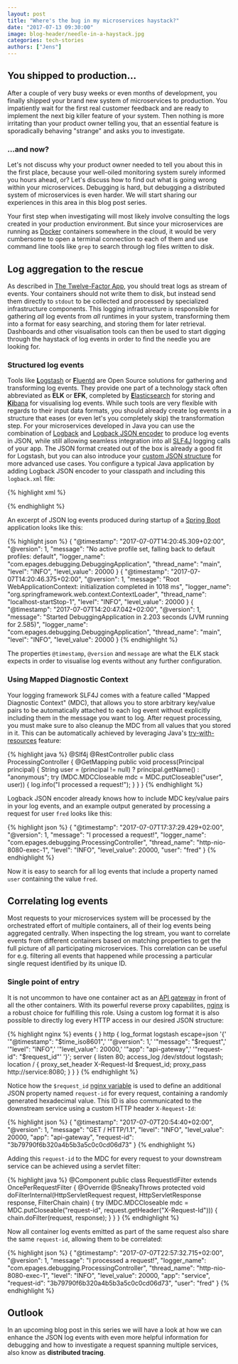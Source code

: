 ```yaml
---
layout: post
title: "Where's the bug in my microservices haystack?"
date: "2017-07-13 09:30:00"
image: blog-header/needle-in-a-haystack.jpg
categories: tech-stories
authors: ["Jens"]
---
```


## You shipped to production...

After a couple of very busy weeks or even months of development, you finally shipped your brand new system of microservices to production.
You impatiently wait for the first real customer feedback and are ready to implement the next big killer feature of your system.
Then nothing is more irritating than your product owner telling you, that an essential feature is sporadically behaving "strange" and asks you to investigate.

### ...and now?

Let's not discuss why your product owner needed to tell you about this in the first place, because your well-oiled monitoring system surely informed you hours ahead, or?
Let's discuss how to find out what is going wrong within your microservices.
Debugging is hard, but debugging a distributed system of microservices is even harder.
We will start sharing our experiences in this area in this blog post series.

Your first step when investigating will most likely involve consulting the logs created in your production environment.
But since your microservices are running as [Docker][docker] containers somewhere in the cloud, it would be very cumbersome to open a terminal connection to each of them and use command line tools like `grep` to search through log files written to disk.

## Log aggregation to the rescue

As described in [The Twelve-Factor App][12factor], you should treat logs as stream of events.
Your containers should not write them to disk, but instead send them directly to `stdout` to be collected and processed by specialized infrastructure components.
This logging infrastructure is responsible for gathering _all_ log events from _all_ runtimes in your system, transforming them into a format for easy searching, and storing them for later retrieval.
Dashboards and other visualisation tools can then be used to start digging through the haystack of log events in order to find the needle you are looking for.

### Structured log events

Tools like [**L**ogstash][logstash] or [**F**luentd][fluentd] are Open Source solutions for gathering and transforming log events. They provide one part of a technology stack often abbreviated as **ELK** or **EFK**, completed by [**E**lasticsearch][elasticsearch] for storing and [**Ki**bana][kibana] for visualising log events.
While such tools are very flexible with regards to their input data formats, you should already create log events in a structure that eases (or even let's you completely skip) the transformation step.
For your microservices developed in Java you can use the combination of [Logback][logback] and [Logback JSON encoder][logstash-logback-encoder] to produce log events in JSON, while still allowing seamless integration into all [SLF4J][slf4j] logging calls of your app.
The JSON format created out of the box is already a good fit for Logstash, but you can also introduce your [custom JSON structure](https://github.com/logstash/logstash-logback-encoder#composite-encoderlayout) for more advanced use cases.
You configure a typical Java application by adding Logback JSON encoder to your classpath and including this `logback.xml` file:

{% highlight xml %}
<?xml version="1.0" encoding="UTF-8"?>
<configuration>
    <appender name="STDOUT" class="ch.qos.logback.core.ConsoleAppender">
        <encoder class="net.logstash.logback.encoder.LogstashEncoder"/>
    </appender>
    <root level="INFO">
        <appender-ref ref="STDOUT"/>
    </root>
</configuration>
{% endhighlight %}

An excerpt of JSON log events produced during startup of a [Spring Boot][spring-boot] application looks like this:

{% highlight json %}
{
  "@timestamp": "2017-07-07T14:20:45.309+02:00",
  "@version": 1,
  "message": "No active profile set, falling back to default profiles: default",
  "logger_name": "com.epages.debugging.DebuggingApplication",
  "thread_name": "main",
  "level": "INFO",
  "level_value": 20000
} {
  "@timestamp": "2017-07-07T14:20:46.375+02:00",
  "@version": 1,
  "message": "Root WebApplicationContext: initialization completed in 1018 ms",
  "logger_name": "org.springframework.web.context.ContextLoader",
  "thread_name": "localhost-startStop-1",
  "level": "INFO",
  "level_value": 20000
} {
  "@timestamp": "2017-07-07T14:20:47.042+02:00",
  "@version": 1,
  "message": "Started DebuggingApplication in 2.203 seconds (JVM running for 2.585)",
  "logger_name": "com.epages.debugging.DebuggingApplication",
  "thread_name": "main",
  "level": "INFO",
  "level_value": 20000
}
{% endhighlight %}

The properties `@timestamp`, `@version` and `message` are what the ELK stack expects in order to visualise log events without any further configuration.

### Using Mapped Diagnostic Context

Your logging framework SLF4J comes with a feature called "Mapped Diagnostic Context" (MDC), that allows you to store arbitrary key/value pairs to be automatically attached to each log event without explicitly including them in the message you want to log.
After request processing, you must make sure to also cleanup the MDC from all values that you stored in it. This can be automatically achieved by leveraging Java's [try-with-resources][try-with-resources] feature:

{% highlight java %}
@Slf4j
@RestController
public class ProcessingController {
    @GetMapping
    public void process(Principal principal) {
        String user = (principal != null) ? principal.getName() : "anonymous";
        try (MDC.MDCCloseable mdc = MDC.putCloseable("user", user)) {
            log.info("I processed a request!");
        }
    }
}
{% endhighlight %}

Logback JSON encoder already knows how to include MDC key/value pairs in your log events, and an example output generated by processing a request for user `fred` looks like this:

{% highlight json %}
{
  "@timestamp": "2017-07-07T17:37:29.429+02:00",
  "@version": 1,
  "message": "I processed a request!",
  "logger_name": "com.epages.debugging.ProcessingController",
  "thread_name": "http-nio-8080-exec-1",
  "level": "INFO",
  "level_value": 20000,
  "user": "fred"
}
{% endhighlight %}

Now it is easy to search for all log events that include a property named `user` containing the value `fred`.

## Correlating log events

Most requests to your microservices system will be processed by the orchestrated effort of multiple containers, all of their log events being aggregated centrally.
When inspecting the log stream, you want to correlate events from different containers based on matching properties to get the full picture of all participating microservices.
This correlation can be useful for e.g. filtering all events that happened while processing a particular single request identified by its unique ID.

### Single point of entry

It is not uncommon to have one container act as an [API gateway][api-gateway] in front of all the other containers.
With its powerful reverse proxy capabilites, [nginx][nginx] is a robust choice for fulfilling this role.
Using a custom log format it is also possible to directly log every HTTP access in our desired JSON structure:

{% highlight nginx %}
events {
}
http {
    log_format logstash escape=json
        '{'
            '"@timestamp": "$time_iso8601",'
            '"@version": 1,'
            '"message": "$request",'
            '"level": "INFO",'
            '"level_value": 20000,'
            '"app": "api-gateway",'
            '"request-id": "$request_id"'
        '}';
    server {
        listen 80;
        access_log /dev/stdout logstash;
        location / {
            proxy_set_header X-Request-Id $request_id;
            proxy_pass http://service:8080;
        }
    }
}
{% endhighlight %}

Notice how the `$request_id` [nginx variable](http://nginx.org/en/docs/http/ngx_http_core_module.html#var_request_id) is used to define an additional JSON property named `request-id` for every request, containing a randomly generated hexadecimal value.
This ID is also communicated to the downstream service using a custom HTTP header `X-Request-Id`:

{% highlight json %}
{
  "@timestamp": "2017-07-07T20:54:40+02:00",
  "@version": 1,
  "message": "GET / HTTP/1.1",
  "level": "INFO",
  "level_value": 20000,
  "app": "api-gateway",
  "request-id": "3b79790f6b320a4b5b3a5c0c0cd06d73"
}
{% endhighlight %}

Adding this `request-id` to the MDC for every request to your downstream service can be achieved using a servlet filter:

{% highlight java %}
@Component
public class RequestIdFilter extends OncePerRequestFilter {
    @Override
    @SneakyThrows
    protected void doFilterInternal(HttpServletRequest request, HttpServletResponse response,
                                    FilterChain chain) {
        try (MDC.MDCCloseable mdc = MDC.putCloseable("request-id", request.getHeader("X-Request-Id"))) {
            chain.doFilter(request, response);
        }
    }
}
{% endhighlight %}

Now all container log events emitted as part of the same request also share the same `request-id`, allowing them to be correlated:

{% highlight json %}
{
  "@timestamp": "2017-07-07T22:57:32.715+02:00",
  "@version": 1,
  "message": "I processed a request!",
  "logger_name": "com.epages.debugging.ProcessingController",
  "thread_name": "http-nio-8080-exec-1",
  "level": "INFO",
  "level_value": 20000,
  "app": "service",
  "request-id": "3b79790f6b320a4b5b3a5c0c0cd06d73",
  "user": "fred"
}
{% endhighlight %}

## Outlook

In an upcoming blog post in this series we will have a look at how we can enhance the JSON log events with even more
helpful information for debugging and how to investigate a request spanning multiple services, also know as **distributed tracing**.


[docker]:                   https://www.docker.com/         "Docker container platform"
[12factor]:                 https://12factor.net/logs       "The Twelve-Factor"
[logstash]:                 https://www.elastic.co/products/logstash    "Logstash data processing pipeline"
[fluentd]:                  http://www.fluentd.org/         "Fluentd data collector"
[elasticsearch]:            https://www.elastic.co/products/elasticsearch    "Elasticsearch search and analytics engine"
[kibana]:                   https://www.elastic.co/products/kibana    "Kibana"
[logback]:                  https://logback.qos.ch/         "Logback - The Generic, Reliable Fast & Flexible Logging Framework"
[logstash-logback-encoder]: https://github.com/logstash/logstash-logback-encoder    "Logback JSON encoder"
[slf4j]:                    https://www.slf4j.org/          "Simple Logging Facade for Java"
[spring-boot]:              https://projects.spring.io/spring-boot/ "Spring Boot"
[try-with-resources]:       https://docs.oracle.com/javase/tutorial/essential/exceptions/tryResourceClose.html          "The try-with-resources Statement"
[api-gateway]:              http://microservices.io/patterns/apigateway.html            "Pattern: API Gateway / Backend for Front-End"
[nginx]:                    https://nginx.org/en/       "nginx reverse proxy server"
